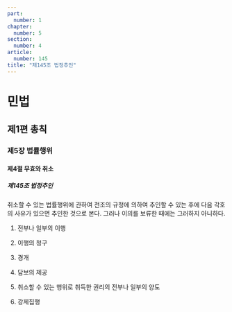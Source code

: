 ```yaml
---
part:
  number: 1
chapter:
  number: 5
section:
  number: 4
article:
  number: 145
title: "제145조 법정추인"
---
```

# 민법

## 제1편 총칙

### 제5장 법률행위

#### 제4절 무효와 취소

##### 제145조 법정추인

취소할 수 있는 법률행위에 관하여 전조의 규정에 의하여 추인할 수 있는 후에 다음 각호의 사유가 있으면 추인한 것으로 본다. 그러나 이의를 보류한 때에는 그러하지 아니하다.

1. 전부나 일부의 이행

2. 이행의 청구

3. 경개

4. 담보의 제공

5. 취소할 수 있는 행위로 취득한 권리의 전부나 일부의 양도

6. 강제집행
